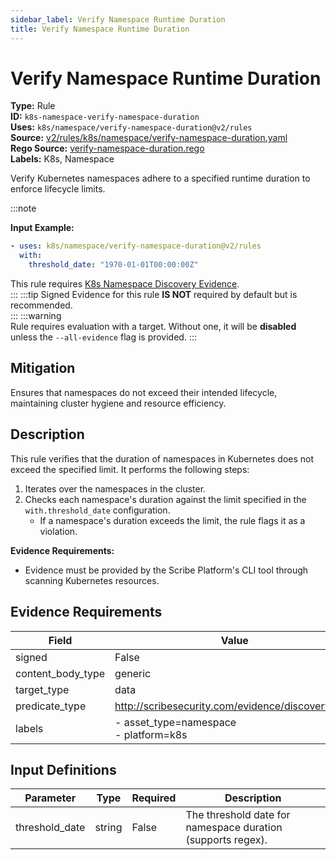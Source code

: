 ```yaml
---
sidebar_label: Verify Namespace Runtime Duration
title: Verify Namespace Runtime Duration
---  
```

# Verify Namespace Runtime Duration  
**Type:** Rule  
**ID:** `k8s-namespace-verify-namespace-duration`  
**Uses:** `k8s/namespace/verify-namespace-duration@v2/rules`  
**Source:** [v2/rules/k8s/namespace/verify-namespace-duration.yaml](https://github.com/scribe-public/sample-policies/blob/main/v2/rules/k8s/namespace/verify-namespace-duration.yaml)  
**Rego Source:** [verify-namespace-duration.rego](https://github.com/scribe-public/sample-policies/blob/main/v2/rules/k8s/namespace/verify-namespace-duration.rego)  
**Labels:** K8s, Namespace  

Verify Kubernetes namespaces adhere to a specified runtime duration to enforce lifecycle limits.

:::note 
  
**Input Example:**

```yaml
- uses: k8s/namespace/verify-namespace-duration@v2/rules
  with:
    threshold_date: "1970-01-01T00:00:00Z"
```

This rule requires [K8s Namespace Discovery Evidence](https://scribe-security.netlify.app/docs/platforms/discover#k8s-discovery).  
::: 
:::tip 
Signed Evidence for this rule **IS NOT** required by default but is recommended.  
::: 
:::warning  
Rule requires evaluation with a target. Without one, it will be **disabled** unless the `--all-evidence` flag is provided.
::: 

## Mitigation  
Ensures that namespaces do not exceed their intended lifecycle, maintaining cluster hygiene and resource efficiency.



## Description  
This rule verifies that the duration of namespaces in Kubernetes does not exceed the specified limit.
It performs the following steps:

1. Iterates over the namespaces in the cluster.
2. Checks each namespace's duration against the limit specified in the `with.threshold_date` configuration.
   - If a namespace's duration exceeds the limit, the rule flags it as a violation.

**Evidence Requirements:**
- Evidence must be provided by the Scribe Platform's CLI tool through scanning Kubernetes resources.


## Evidence Requirements  
| Field | Value |
|-------|-------|
| signed | False |
| content_body_type | generic |
| target_type | data |
| predicate_type | http://scribesecurity.com/evidence/discovery/v0.1 |
| labels | - asset_type=namespace<br/>- platform=k8s |

## Input Definitions  
| Parameter | Type | Required | Description |
|-----------|------|----------|-------------|
| threshold_date | string | False | The threshold date for namespace duration (supports regex). |

